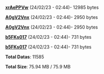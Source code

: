 [**xrAePPVw**](/data/xrAePPVw.txt) (24/02/23 - 02:44)- 12985 bytes

[**A0gV2Vnx**](/data/A0gV2Vnx.txt) (24/02/23 - 02:44)- 2950 bytes

[**A0gV2Vnx**](/data/A0gV2Vnx.txt) (24/02/23 - 02:44)- 2950 bytes

[**b5FKs017**](/data/b5FKs017.txt) (24/02/23 - 02:44)- 731 bytes

[**b5FKs017**](/data/b5FKs017.txt) (24/02/23 - 02:44)- 731 bytes

**Total Datas**: 11585

**Total Size**: 75.94 MB / 75.9 MB